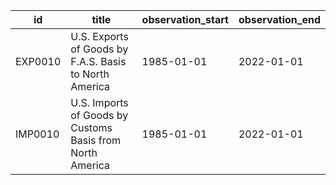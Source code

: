| id      | title                                                     | observation_start   | observation_end   |
|---------|-----------------------------------------------------------|---------------------|-------------------|
| EXP0010 | U.S. Exports of Goods by F.A.S. Basis to North America    | 1985-01-01          | 2022-01-01        |
| IMP0010 | U.S. Imports of Goods by Customs Basis from North America | 1985-01-01          | 2022-01-01        |